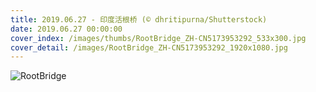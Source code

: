 ```yaml
---
title: 2019.06.27 - 印度活根桥 (© dhritipurna/Shutterstock)
date: 2019.06.27 00:00:00
cover_index: /images/thumbs/RootBridge_ZH-CN5173953292_533x300.jpg
cover_detail: /images/RootBridge_ZH-CN5173953292_1920x1080.jpg
---
```


![RootBridge](/images/RootBridge_ZH-CN5173953292_1920x1080.jpg)
